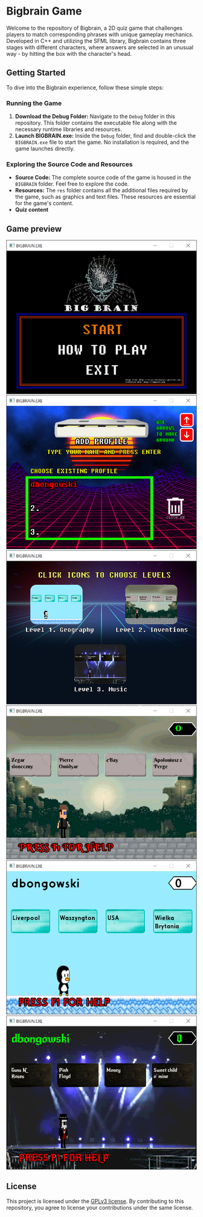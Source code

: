 # Bigbrain Game

Welcome to the repository of Bigbrain, a 2D quiz game that challenges players to match corresponding phrases with unique gameplay mechanics. Developed in C++ and utilizing the SFML library, Bigbrain contains three stages with different characters, where answers are selected in an unusual way - by hitting the box with the character's head.

## Getting Started

To dive into the Bigbrain experience, follow these simple steps:

### Running the Game

1. **Download the Debug Folder:** Navigate to the `Debug` folder in this repository. This folder contains the executable file along with the necessary runtime libraries and resources.
2. **Launch BIGBRAIN.exe:** Inside the `Debug` folder, find and double-click the `BIGBRAIN.exe` file to start the game. No installation is required, and the game launches directly.

### Exploring the Source Code and Resources

- **Source Code:** The complete source code of the game is housed in the `BIGBRAIN` folder. Feel free to explore the code.
- **Resources:** The `res` folder contains all the additional files required by the game, such as graphics and text files. These resources are essential for the game's content.
- **Quiz content**
## Game preview
![Start Screen](screenshots/Start_screen.PNG "Start Screen")
![Profile Manager](screenshots/Profile_manager.PNG "Profile Manager")
![Level Selection](screenshots/Main_menu.PNG "Level Selection")
![Inventions](screenshots/Invention.PNG "Inventions")
![Geography](screenshots/Geography.PNG "Inventions")
![Music](screenshots/Music.PNG "Inventions")

## License

This project is licensed under the [GPLv3 license](https://www.gnu.org/licenses/gpl-3.0.en.html). By contributing to this repository, you agree to license your contributions under the same license.

